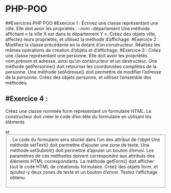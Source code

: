 # PHP-POO
##Exercices PHP POO
#Exercice 1 :
Écrivez une classe représentant une ville.
Elle doit avoir les propriétés :
-nom
-département
Une méthode affichant « la ville X est dans le département Y ».
Créez des objets ville, affectez leurs propriétés, et utilisez la
méthode d’affichage.
#Exercice 2 :
Modifiez la classe précédente en la dotant d’un constructeur.
Réalisez les mêmes opérations de création d’objets et d’affichage.
#Exercice 3 :
Créez une classe représentant une personne. Elle doit avoir les
propriétés nom,prénom et adresse, ainsi qu’un constructeur et un
destructeur.
Une méthode getPersonne() doit retourner les coordonnées complètes
de la personne.
Une méthode setAdresse() doit permettre de modifier l’adresse de
la personne.
Créez
des objets personne, et utilisez l’ensemble des méthodes.


#Exercice 4 :
------------
Créez une classe nommée form représentant un formulaire HTML. Le
constructeur doit créer le code d’en-tête du formulaire en
utilisant les éléments <form> et <fieldset>.
Le code du formulaire sera stocké dans l’un des attribut de
l’objet
Une méthode setText() doit permettre d’ajouter une zone de texte.
Une méthode setSubmit() doit permettre d’ajouter un bouton
d’envoi. Les paramètres de ces méthodes doivent correspondre aux
attributs des éléments HTML correspondants.
La méthode getForm() doit afficher tout le code HTML de créationdu formulaire.
Créez des objets form, et ajoutez-y deux zones de texte et un
bouton d’envoi. Testez l’affichage obtenu.
